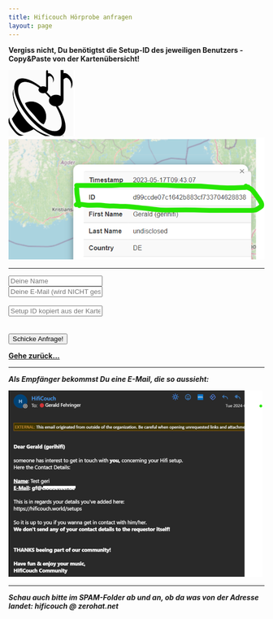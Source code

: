 ```yaml
---
title: Hificouch Hörprobe anfragen
layout: page
---
```



**Vergiss nicht, Du benötigtst die Setup-ID des jeweiligen Benutzers - Copy&Paste von der Kartenübersicht!**

![](/assets/images/aadb2c-logo-black.png) ![](/assets/images/hifid_copy.png)

<hr>

 <input type="text" name="sendername" id="sendername" placeholder="Deine Name"> <br>
 <input type="email" name="senderemail" id="senderemail" placeholder="Deine E-Mail (wird NICHT gespeichert!)"> <br> <br>
 <input type="text" name="hifisetupid" id="hifisetupid" placeholder="Setup ID kopiert aus der Karte davor"> <br> <br> <br>
 <button onclick="sendJSON()">Schicke Anfrage!</button>

<script src="/assets/js/hifiform.js"></script>

**[Gehe zurück...](/setups)**

<hr>

**_Als Empfänger bekommst Du eine E-Mail, die so aussieht:_**

![](/assets/images/emailrequest.png)

<hr>

**_Schau auch bitte im SPAM-Folder ab und an, ob da was von der Adresse landet: hificouch @ zerohat.net_**
